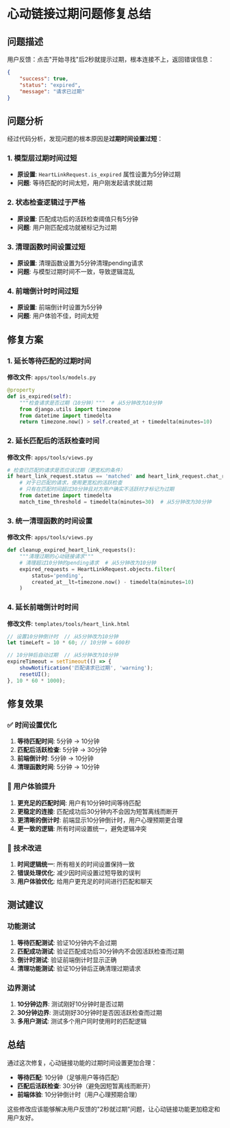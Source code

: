 # 心动链接过期问题修复总结

## 问题描述

用户反馈：点击"开始寻找"后2秒就提示过期，根本连接不上，返回错误信息：
```json
{
    "success": true,
    "status": "expired",
    "message": "请求已过期"
}
```

## 问题分析

经过代码分析，发现问题的根本原因是**过期时间设置过短**：

### 1. 模型层过期时间过短
- **原设置**: `HeartLinkRequest.is_expired` 属性设置为5分钟过期
- **问题**: 等待匹配的时间太短，用户刚发起请求就过期

### 2. 状态检查逻辑过于严格
- **原设置**: 匹配成功后的活跃检查阈值只有5分钟
- **问题**: 用户刚匹配成功就被标记为过期

### 3. 清理函数时间设置过短
- **原设置**: 清理函数设置为5分钟清理pending请求
- **问题**: 与模型过期时间不一致，导致逻辑混乱

### 4. 前端倒计时时间过短
- **原设置**: 前端倒计时设置为5分钟
- **问题**: 用户体验不佳，时间太短

## 修复方案

### 1. 延长等待匹配的过期时间
**修改文件**: `apps/tools/models.py`
```python
@property
def is_expired(self):
    """检查请求是否过期（10分钟）"""  # 从5分钟改为10分钟
    from django.utils import timezone
    from datetime import timedelta
    return timezone.now() > self.created_at + timedelta(minutes=10)
```

### 2. 延长匹配后的活跃检查时间
**修改文件**: `apps/tools/views.py`
```python
# 检查已匹配的请求是否应该过期（更宽松的条件）
if heart_link_request.status == 'matched' and heart_link_request.chat_room:
    # 对于已匹配的请求，使用更宽松的活跃检查
    # 只有在匹配时间超过30分钟且对方用户确实不活跃时才标记为过期
    from datetime import timedelta
    match_time_threshold = timedelta(minutes=30)  # 从5分钟改为30分钟
```

### 3. 统一清理函数的时间设置
**修改文件**: `apps/tools/views.py`
```python
def cleanup_expired_heart_link_requests():
    """清理过期的心动链接请求"""
    # 清理超过10分钟的pending请求  # 从5分钟改为10分钟
    expired_requests = HeartLinkRequest.objects.filter(
        status='pending',
        created_at__lt=timezone.now() - timedelta(minutes=10)
    )
```

### 4. 延长前端倒计时时间
**修改文件**: `templates/tools/heart_link.html`
```javascript
// 设置10分钟倒计时  // 从5分钟改为10分钟
let timeLeft = 10 * 60; // 10分钟 = 600秒

// 10分钟后自动过期  // 从5分钟改为10分钟
expireTimeout = setTimeout(() => {
    showNotification('匹配请求已过期', 'warning');
    resetUI();
}, 10 * 60 * 1000);
```

## 修复效果

### ✅ 时间设置优化
1. **等待匹配时间**: 5分钟 → 10分钟
2. **匹配后活跃检查**: 5分钟 → 30分钟
3. **前端倒计时**: 5分钟 → 10分钟
4. **清理函数时间**: 5分钟 → 10分钟

### 🎯 用户体验提升
1. **更充足的匹配时间**: 用户有10分钟时间等待匹配
2. **更稳定的连接**: 匹配成功后30分钟内不会因为短暂离线而断开
3. **更清晰的倒计时**: 前端显示10分钟倒计时，用户心理预期更合理
4. **更一致的逻辑**: 所有时间设置统一，避免逻辑冲突

### 🔧 技术改进
1. **时间逻辑统一**: 所有相关的时间设置保持一致
2. **错误处理优化**: 减少因时间设置过短导致的误判
3. **用户体验优化**: 给用户更充足的时间进行匹配和聊天

## 测试建议

### 功能测试
1. **等待匹配测试**: 验证10分钟内不会过期
2. **匹配成功测试**: 验证匹配成功后30分钟内不会因活跃检查而过期
3. **倒计时测试**: 验证前端倒计时显示正确
4. **清理功能测试**: 验证10分钟后正确清理过期请求

### 边界测试
1. **10分钟边界**: 测试刚好10分钟时是否过期
2. **30分钟边界**: 测试刚好30分钟时是否因活跃检查而过期
3. **多用户测试**: 测试多个用户同时使用时的匹配逻辑

## 总结

通过这次修复，心动链接功能的过期时间设置更加合理：
- **等待匹配**: 10分钟（足够用户等待匹配）
- **匹配后活跃检查**: 30分钟（避免因短暂离线而断开）
- **前端体验**: 10分钟倒计时（用户心理预期合理）

这些修改应该能够解决用户反馈的"2秒就过期"问题，让心动链接功能更加稳定和用户友好。 